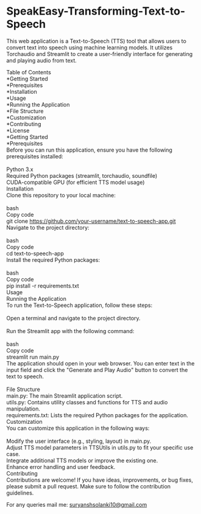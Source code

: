 # SpeakEasy-Transforming-Text-to-Speech
This web application is a Text-to-Speech (TTS) tool that allows users to convert text into speech using machine learning models. It utilizes Torchaudio and Streamlit to create a user-friendly interface for generating and playing audio from text.

Table of Contents <br>
*Getting Started <br>
*Prerequisites <br>
*Installation <br>
*Usage <br>
*Running the Application <br>
*File Structure <br>
*Customization <br>
*Contributing <br>
*License <br>
*Getting Started <br>
*Prerequisites <br>
Before you can run this application, ensure you have the following prerequisites installed: <br>
<br>
Python 3.x <br> 
Required Python packages (streamlit, torchaudio, soundfile) <br>
CUDA-compatible GPU (for efficient TTS model usage) <br>
Installation <br>
Clone this repository to your local machine: <br>
<br>
bash <br>
Copy code <br>
git clone https://github.com/your-username/text-to-speech-app.git <br>
Navigate to the project directory: <br>
 <br>
bash <br>
Copy code <br>
cd text-to-speech-app <br>
Install the required Python packages: <br>
<br>
bash <br>
Copy code <br>
pip install -r requirements.txt <br>
Usage <br>
Running the Application <br>
To run the Text-to-Speech application, follow these steps: <br>
<br>
Open a terminal and navigate to the project directory. <br>
<br>
Run the Streamlit app with the following command: <br>
<br>
bash <br>
Copy code <br>
streamlit run main.py <br>
The application should open in your web browser. You can enter text in the input field and click the "Generate and Play Audio" button to convert the text to speech. <br>
<br>
File Structure <br>
main.py: The main Streamlit application script.<br>
utils.py: Contains utility classes and functions for TTS and audio manipulation.<br>
requirements.txt: Lists the required Python packages for the application.<br>
Customization<br>
You can customize this application in the following ways:<br>
<br>
Modify the user interface (e.g., styling, layout) in main.py.<br>
Adjust TTS model parameters in TTSUtils in utils.py to fit your specific use case.<br>
Integrate additional TTS models or improve the existing one.<br>
Enhance error handling and user feedback.<br>
Contributing<br>
Contributions are welcome! If you have ideas, improvements, or bug fixes, please submit a pull request. Make sure to follow the contribution guidelines.<br>

For any queries mail me: suryanshsolanki10@gmail.com
